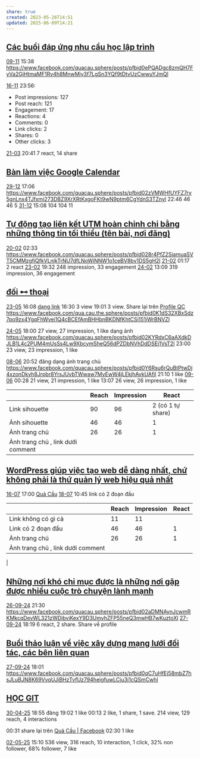 ```yaml
---
share: true
created: 2023-05-26T14:51
updated: 2025-06-09T14:21
---
```

## [Các buổi đáp ứng nhu cầu học lập trình](../../../C%C3%A1c%20bu%E1%BB%95i%20hu%E1%BA%A5n%20luy%E1%BB%87n%20l%E1%BA%ADp%20tr%C3%ACnh/4%20Th%C3%A0nh%20ph%E1%BA%A9m/Truy%E1%BB%81n%20th%C3%B4ng/C%C3%A1c%20bu%E1%BB%95i%20%C4%91%C3%A1p%20%E1%BB%A9ng%20nhu%20c%E1%BA%A7u%20h%E1%BB%8Dc%20l%E1%BA%ADp%20tr%C3%ACnh.md)
[09-11](09-11.md) 15:38 https://www.facebook.com/quacau.sphere/posts/pfbid0ePQADgc8zmQH7FyVa2GjHtmaMF1Rv4h8MnwMiy3f7LgSn3YQf9tDtvUzCwwuYJmQl

[16-11](16-11.md) 23:56: 
- Post impressions: 127
- Post reach: 121
- Engagement: 17
- Reactions: 4
- Comments: 0
- Link clicks: 2
- Shares: 0
- Other clicks: 3

[21-03](21-03.md) 20:41 7 react, 14 share

## [Bàn làm việc Google Calendar](../../../C%C3%A1c%20bu%E1%BB%95i%20hu%E1%BA%A5n%20luy%E1%BB%87n%20l%E1%BA%ADp%20tr%C3%ACnh/4%20Th%C3%A0nh%20ph%E1%BA%A9m/Truy%E1%BB%81n%20th%C3%B4ng/B%C3%A0n%20l%C3%A0m%20vi%E1%BB%87c%20Google%20Calendar.md)
[29-12](29-12.md) 17:06  https://www.facebook.com/quacau.sphere/posts/pfbid02zVMWHfUYFZ7rv5gnLnx4TJfxmi273DBZ9XrXRtKxgoFKt9wN9ptm6CgYdnS3TZnyl
22:46 46 46 5
[31-12](31-12.md) 15:08 104 104 11

## [Tự động tạo liên kết UTM hoàn chỉnh chỉ bằng những thông tin tối thiểu (tên bài, nơi đăng)](../../../C%C3%A1c%20bu%E1%BB%95i%20hu%E1%BA%A5n%20luy%E1%BB%87n%20l%E1%BA%ADp%20tr%C3%ACnh/4%20Th%C3%A0nh%20ph%E1%BA%A9m/Truy%E1%BB%81n%20th%C3%B4ng/T%E1%BB%B1%20%C4%91%E1%BB%99ng%20t%E1%BA%A1o%20li%C3%AAn%20k%E1%BA%BFt%20UTM%20ho%C3%A0n%20ch%E1%BB%89nh%20ch%E1%BB%89%20b%E1%BA%B1ng%20nh%E1%BB%AFng%20th%C3%B4ng%20tin%20t%E1%BB%91i%20thi%E1%BB%83u%20(t%C3%AAn%20b%C3%A0i,%20n%C6%A1i%20%C4%91%C4%83ng).md)
[20-02](20-02.md) 02:33 https://www.facebook.com/quacau.sphere/posts/pfbid028r4PfZ2SiamuaSVT5CMMzgfjQfkVLnjkTrNU7dfLNoWiNNW1o1ceBV8bv1DS5gH2l
[21-02](21-02.md) 01:17 2 react
[23-02](23-02.md) 19:32  248 impression, 33 engagement
[24-02](24-02.md) 13:09 319 impression, 36 engagement

## [đối ⊷ thoại](../../../%C4%91%E1%BB%91i%20%E2%8A%B7%20tho%E1%BA%A1i/9%20Blog/%C4%91%E1%BB%91i%20%E2%8A%B7%20tho%E1%BA%A1i.md)
[23-05](23-05.md) 16:08 [dạng link](https://www.facebook.com/quacau.sphere/posts/pfbid05EsAmUkU2LwiYksgXhE55NnZdZ1Xs2NoHxUhg4hzt6yTZwDa4uco397NQKQ7KCRKl) 
16:30 3 view
19:01 3 view. Share lại trên [Profile QC](Profile%20QC.md)
https://www.facebook.com/qua.cau.the.sphere/posts/pfbid0K1dS32XBxSdz7po9zx4YgqFhWvei1Q4cBCEfAmBHHbnBKDNfKhtCSi151iWrBNVZl

[24-05](24-05.md) 18:00 27 view, 27 impression, 1 like
dạng ảnh https://www.facebook.com/quacau.sphere/posts/pfbid02KYRdxC6aAXdkDJLB1L4c2PUM4mUsSs4Lw9XbcymSheQ56dPZDbNVhDdDSEj1VsT2l
23:00 23 view, 23 impression, 1 like

[08-06](08-06.md) 20:52 đăng dạng ảnh trang chủ https://www.facebook.com/quacau.sphere/posts/pfbid0Y6Rsu6rQuBtPtwDj4xzonDkyh8Jrpbr8YrsJUvbTWwaw7MyEwW4jLEkjhAvkUAfjl
21:10 1 like
[09-06](09-06.md) 00:28 21 view, 21 impression, 1 like
13:07 26 view, 26 impression, 1 like

|                                   | Reach | Impression | React             |
| --------------------------------- | ----- | ---------- | ----------------- |
| Link sihouette                    | 90    | 96         | 2 (có 1 tự share) |
| Ảnh sihouette                     | 46    | 46         | 1                 |
| Ảnh trang chủ                     | 26    | 26         | 1                 |
| Ảnh trang chủ , link dưới comment |       |            |                   |

## [WordPress giúp việc tạo web dễ dàng nhất, chứ không phải là thứ quản lý web hiệu quả nhất](../../../../%F0%9F%93%9CT%C3%A0i%20nguy%C3%AAn/Gi%E1%BA%A3i%20ph%C3%A1p%20k%E1%BB%B9%20thu%E1%BA%ADt/Web/WordPress%20gi%C3%BAp%20vi%E1%BB%87c%20t%E1%BA%A1o%20web%20d%E1%BB%85%20d%C3%A0ng%20nh%E1%BA%A5t,%20ch%E1%BB%A9%20kh%C3%B4ng%20ph%E1%BA%A3i%20l%C3%A0%20th%E1%BB%A9%20qu%E1%BA%A3n%20l%C3%BD%20web%20hi%E1%BB%87u%20qu%E1%BA%A3%20nh%E1%BA%A5t.md)
[16-07](16-07.md) 17:00 [Quả Cầu](https://www.facebook.com/quacau.sphere/posts/pfbid02tZzzoSvaY1rgPJCL1fj2rS9AKjGbQMmJ3JkPw8ZJ5MY42ekARQEaXJPXy86MEYXjl)
[18-07](18-07.md) 10:45 link có 2 đoạn đầu

|                                   | Reach | Impression | React |
| --------------------------------- | ----- | ---------- | ----- |
| Link không có gì cả               | 11    | 11         |       |
| Link có 2 đoạn đầu                | 46    | 46         | 1     |
| Ảnh trang chủ                     | 26    | 26         | 1     |
| Ảnh trang chủ , link dưới comment |       |            |       |
| 

## [Những nơi khó chỉ mục được là những nơi gặp được nhiều cuộc trò chuyện lành mạnh](../../../../%E2%9A%A1Hi%E1%BB%83u%20bi%E1%BA%BFt%20s%C3%A2u/C%C3%B4ng%20ngh%E1%BB%87%20th%C3%B4ng%20tin/Nh%C3%A2n%20h%E1%BB%8Dc/Nh%E1%BB%AFng%20n%C6%A1i%20kh%C3%B3%20ch%E1%BB%89%20m%E1%BB%A5c%20%C4%91%C6%B0%E1%BB%A3c%20l%C3%A0%20nh%E1%BB%AFng%20n%C6%A1i%20g%E1%BA%B7p%20%C4%91%C6%B0%E1%BB%A3c%20nhi%E1%BB%81u%20cu%E1%BB%99c%20tr%C3%B2%20chuy%E1%BB%87n%20l%C3%A0nh%20m%E1%BA%A1nh.md)
[26-09-24](26-09-24.md) 21:30 https://www.facebook.com/quacau.sphere/posts/pfbid02aDMNAynJcwmRKMkcqDevWL321zWDibviKexY9D3UmvhZFP55neQ3mwHB7wKuztoXl
[27-09-24](27-09-24.md) 18:19 6 react, 2 share. Share về profile
## [Buổi thảo luận về việc xây dựng mạng lưới đối tác, các bên liên quan](../../../C%C3%B4ng%20c%E1%BB%A5%20cho%20h%E1%BB%87%20sinh%20th%C3%A1i/Truy%E1%BB%81n%20th%C3%B4ng/Bu%E1%BB%95i%20th%E1%BA%A3o%20lu%E1%BA%ADn%20v%E1%BB%81%20vi%E1%BB%87c%20x%C3%A2y%20d%E1%BB%B1ng%20m%E1%BA%A1ng%20l%C6%B0%E1%BB%9Bi%20%C4%91%E1%BB%91i%20t%C3%A1c,%20c%C3%A1c%20b%C3%AAn%20li%C3%AAn%20quan.md)
[27-09-24](27-09-24.md) 18:01 https://www.facebook.com/quacau.sphere/posts/pfbid0qC7uHfEj58mbZ7hsJLuBJN8K69VvqUJiBHzTvfUz794heigfuwLCiu3i1cQSmCwhl

## [HỌC GIT](https://www.facebook.com/quacau.sphere/posts/pfbid02PZLvWZ18jNUSTo1xakB1VddQBcT1h9zMrrCQ9RrMDqqX5xrHupmpQ5AnSeauDhCil)
[30-04-25](30-04-25.md) 18:55 đăng
19:02 1 like
00:13 2 like, 1 share, 1 save. 214 view, 129 reach, 4 interactions

00:31 share lại trên [Quả Cầu \| Facebook](https://www.facebook.com/qua.cau.the.sphere/posts/pfbid02Mdd5LTYnqyg5i5eCnFVoQzMQdUsG2WT69gFcCHzeNyegBJQEn1nWxmjvJmKiqUesl)
02:30 1 like

[02-05-25](02-05-25.md)
15:10 536 view, 316 reach, 10 interaction, 1 click, 32% non follower, 68% follower, 7 like